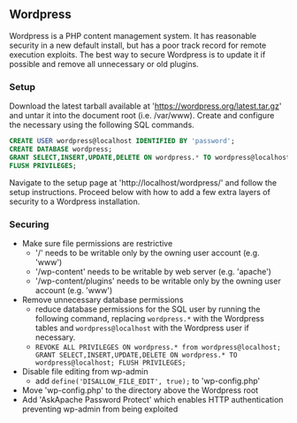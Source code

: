 ## Wordpress

Wordpress is a PHP content management system. It has reasonable security in a new default install, but has a poor track record for remote execution exploits. The best way to secure Wordpress is to update it if possible and remove all unnecessary or old plugins.


### Setup

Download the latest tarball available at 'https://wordpress.org/latest.tar.gz' and untar it into the document root (i.e. /var/www). Create and configure the necessary using the following SQL commands.

```sql
CREATE USER wordpress@localhost IDENTIFIED BY 'password';
CREATE DATABASE wordpress;
GRANT SELECT,INSERT,UPDATE,DELETE ON wordpress.* TO wordpress@localhost;
FLUSH PRIVILEGES;
```

Navigate to the setup page at 'http://localhost/wordpress/' and follow the setup instructions. Proceed below with how to add a few extra layers of security to a Wordpress installation.


### Securing

* Make sure file permissions are restrictive
	- '/' needs to be writable only by the owning user account (e.g. 'www')
	- '/wp-content' needs to be writable by web server (e.g. 'apache')
	- '/wp-content/plugins' needs to be writable only by the owning user account (e.g. 'www')
* Remove unnecessary database permissions
	- reduce database permissions for the SQL user by running the following command, replacing `wordpress.*` with the Wordpress tables and `wordpress@localhost` with the Wordpress user if necessary.
	- `REVOKE ALL PRIVILEGES ON wordpress.* from wordpress@localhost; GRANT SELECT,INSERT,UPDATE,DELETE ON wordpress.* TO wordpress@localhost; FLUSH PRIVILEGES;`
* Disable file editing from wp-admin
	- add `define('DISALLOW_FILE_EDIT', true);` to 'wp-config.php'
* Move 'wp-config.php' to the directory above the Wordpress root
* Add 'AskApache Password Protect' which enables HTTP authentication preventing wp-admin from being exploited
